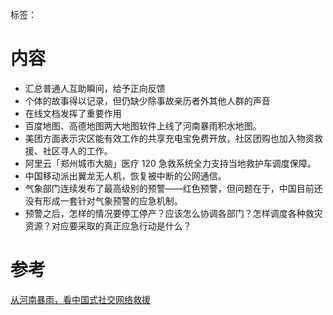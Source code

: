 标签： 
# 内容
- 汇总普通人互助瞬间，给予正向反馈
- 个体的故事得以记录，但仍缺少除事故亲历者外其他人群的声音
- 在线文档发挥了重要作用
- 百度地图、高德地图两大地图软件上线了河南暴雨积水地图。
- 美团方面表示灾区能有效工作的共享充电宝免费开放，社区团购也加入物资救援、社区寻人的工作。
- 阿里云「郑州城市大脑」医疗 120 急救系统全力支持当地救护车调度保障。
- 中国移动派出翼龙无人机，恢复被中断的公网通信。
- 气象部门连续发布了最高级别的预警——红色预警，但问题在于，中国目前还没有形成一套针对气象预警的应急机制。
- 预警之后，怎样的情况要停工停产？应该怎么协调各部门？怎样调度各种救灾资源？对应要采取的真正应急行动是什么？

# 参考
[从河南暴雨，看中国式社交网络救援](http://click.revue.email/ss/c/Q4yAUzxwNXTr2G6dmefrx36HYkCT7kWHmIi3FDIEdqeKFsLdCPq9DFfwzpJIlbw-skp1HpPrySN6PZ015_Yaj0C3OI8jnNkHun5MZdgfmJ1L4Wn5D7PK160UN3S4qtq_-M-s0KsiQmVWfZwIYeH51R1Ggm2Z-DZ29QrY4E_8CUv3GnLcQ1VLRWcRmyOu1KZyNCy0tMODcxMIISc9b4DZDA/3du/wCBxqvuDRwK22JcTRm1e7Q/h46/inDPn0AIbId3qEBi_q-bIZSFUwl8apZIrsmpKBueUcM)